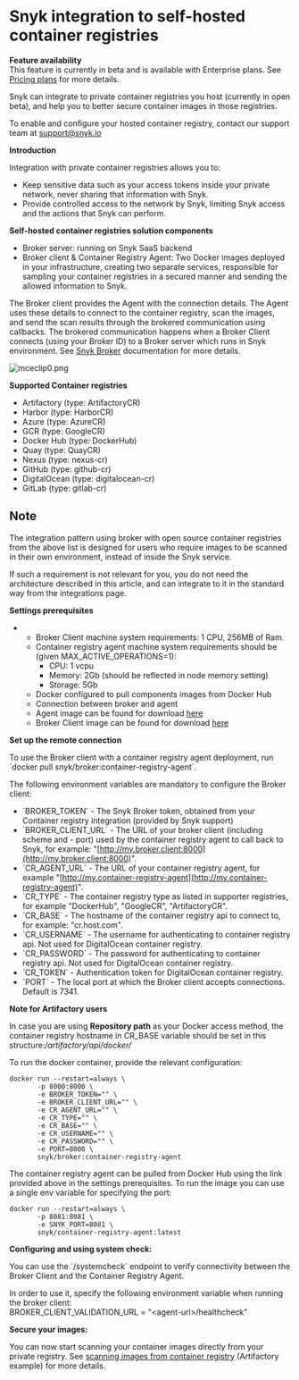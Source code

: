 # Snyk integration to self-hosted container registries

**Feature availability**  
This feature is currently in beta and is available with Enterprise plans. See [Pricing plans](https://snyk.io/plans/) for more details.

Snyk can integrate to private container registries you host \(currently in open beta\), and help you to better secure container images in those registries.

To enable and configure your hosted container registry, contact our support team at [support@snyk.io](mailto:support@snyk.io)

**Introduction**

Integration with private container registries allows you to:

* Keep sensitive data such as your access tokens inside your private network, never sharing that information with Snyk.
* Provide controlled access to the network by Snyk, limiting Snyk access and the actions that Snyk can perform.

**Self-hosted container registries solution components**

* Broker server: running on Snyk SaaS backend
* Broker client & Container Registry Agent: Two Docker images deployed in your infrastructure, creating two separate services, responsible for sampling your container registries in a secured manner and sending the allowed information to Snyk.

The Broker client provides the Agent with the connection details. The Agent uses these details to connect to the container registry, scan the images, and send the scan results through the brokered communication using callbacks. The brokered communication happens when a Broker Client connects \(using your Broker ID\) to a Broker server which runs in Snyk environment. See [Snyk Broker](https://support.snyk.io/hc/en-us/sections/360001138138-Snyk-Broker) documentation for more details.

![mceclip0.png](https://support.snyk.io/hc/article_attachments/360016081258/mceclip0.png)

**Supported Container registries**

* Artifactory \(type: ArtifactoryCR\)
* Harbor \(type: HarborCR\)
* Azure \(type: AzureCR\)
* GCR \(type: GoogleCR\)
* Docker Hub \(type: DockerHub\)
* Quay \(type: QuayCR\)
* Nexus \(type: nexus-cr\)
* GitHub \(type: github-cr\)
* DigitalOcean \(type: digitalocean-cr\)
* GitLab \(type: gitlab-cr\)

## **Note**

The integration pattern using broker with open source container registries from the above list is designed for users who require images to be scanned in their own environment, instead of inside the Snyk service.

If such a requirement is not relevant for you, you do not need the architecture described in this article, and can integrate to it in the standard way from the integrations page.

**Settings prerequisites**

* * Broker Client machine system requirements: 1 CPU, 256MB of Ram.
  * Container registry agent machine system requirements should be \(given MAX\_ACTIVE\_OPERATIONS=1\): 
    * CPU: 1 vcpu
    * Memory: 2Gb \(should be reflected in node memory setting\)
    * Storage: 5Gb
  * Docker configured to pull components images from Docker Hub
  * Connection between broker and agent
  * Agent image can be found for download [here](https://hub.docker.com/r/snyk/container-registry-agent/tags?page=1&ordering=last_updated)
  * Broker Client image can be found for download [here](https://hub.docker.com/r/snyk/broker/tags?page=1&ordering=last_updated&name=container-registry-agent)

**Set up the remote connection**

To use the Broker client with a container registry agent deployment, run  
\`docker pull snyk/broker:container-registry-agent\`.

The following environment variables are mandatory to configure the Broker client:

* \`BROKER\_TOKEN\` - The Snyk Broker token, obtained from your Container registry integration \(provided by Snyk support\)
* \`BROKER\_CLIENT\_URL\` - The URL of your broker client \(including scheme and - port\) used by the container registry agent to call back to Snyk, for example: "[http://my.broker.client:8000](http://my.broker.client:8000)".
* \`CR\_AGENT\_URL\` - The URL of your container registry agent, for example "[http://my.container-registry-agent](http://my.container-registry-agent)".
* \`CR\_TYPE\` - The container registry type as listed in supporter registries, for example "DockerHub", "GoogleCR", "ArtifactoryCR".
* \`CR\_BASE\` - The hostname of the container registry api to connect to, for example: "cr.host.com".
* \`CR\_USERNAME\` - The username for authenticating to container registry api. Not used for DigitalOcean container registry.
* \`CR\_PASSWORD\` - The password for authenticating to container registry api. Not used for DigitalOcean container registry.
* \`CR\_TOKEN\` - Authentication token for DigitalOcean container registry.
* \`PORT\` - The local port at which the Broker client accepts connections. Default is 7341.

**Note for Artifactory users**

In case you are using **Repository path** as your Docker access method, the container registry hostname in CR\_BASE variable should be set in this structure:_/artifactory/api/docker/_

To run the docker container, provide the relevant configuration:

```text
docker run --restart=always \
       -p 8000:8000 \
       -e BROKER_TOKEN="" \
       -e BROKER_CLIENT_URL="" \
       -e CR_AGENT_URL="" \
       -e CR_TYPE="" \
       -e CR_BASE="" \
       -e CR_USERNAME="" \
       -e CR_PASSWORD="" \
       -e PORT=8000 \
       snyk/broker:container-registry-agent
```

The container registry agent can be pulled from Docker Hub using the link provided above in the settings prerequisites. To run the image you can use a single env variable for specifying the port:

```text
docker run --restart=always \
       -p 8081:8081 \
       -e SNYK_PORT=8081 \
       snyk/container-registry-agent:latest
```

**Configuring and using system check:**

You can use the \`/systemcheck\` endpoint to verify connectivity between the Broker Client and the Container Registry Agent.

In order to use it, specify the following environment variable when running the broker client:  
BROKER\_CLIENT\_VALIDATION\_URL = "&lt;agent-url&gt;/healthcheck"

**Secure your images:**

You can now start scanning your container images directly from your private registry. See [scanning images from container registry](https://support.snyk.io/hc/en-us/articles/360003915998-Configuring-your-JFrog-Artifactory-container-registry-integration) \(Artifactory example\) for more details.

